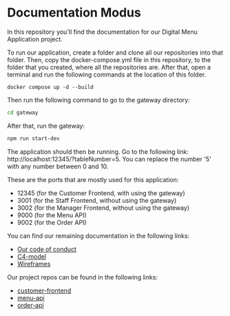 # Documentation Modus

In this repository you'll find the documentation for our Digital Menu Application project. 

To run our application, create a folder and clone all our repositories into that folder. Then, copy the docker-compose.yml file in this repository, to the folder that you created, where all the repositories are. After that, open a terminal and run the following commands at the location of this folder.
```docker
docker compose up -d --build
```

Then run the following command to go to the gateway directory:
```bash
cd gateway
```

After that, run the gateway:
```bash
npm run start-dev
```

The application should then be running. Go to the following link: http://localhost:12345/?tableNumber=5. You can replace the number '5' with any number between 0 and 10.

These are the ports that are mostly used for this application:
- 12345 (for the Customer Frontend, with using the gateway)
- 3001 (for the Staff Frontend, without using the gateway)
- 3002 (for the Manager Frontend, without using the gateway)
- 9000 (for the Menu API)
- 9002 (for the Order API)

You can find our remaining documentation in the following links:
- [Our code of conduct](https://github.com/Modus-1/documentation/blob/main/Documents/Code%20of%20Conduct.md)
- [C4-model](https://github.com/Modus-1/documentation/blob/main/Documents/C4-model.md)
- [Wireframes](https://github.com/Modus-1/documentation/blob/main/Documents/Wireframes.md)
  
Our project repos can be found in the following links:
- [customer-frontend](https://github.com/Modus-1/customer-frontend)
- [menu-api](https://github.com/Modus-1/menu-api)
- [order-api](https://github.com/Modus-1/order-api)
